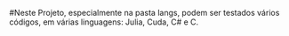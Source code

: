#Neste Projeto, especialmente na pasta langs, podem ser testados vários códigos, em várias linguagens: Julia, Cuda, C# e C.
